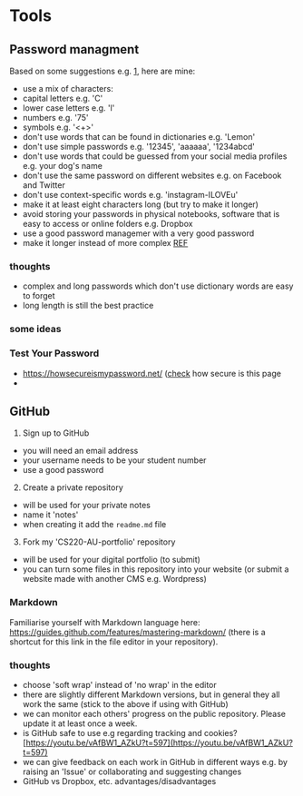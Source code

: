 # Tools 

## Password managment
Based on some suggestions e.g. [1](https://duckduckgo.com/?q=password+best+practices+2021&t=brave&ia=web), here are mine:
- use a mix of characters: 
 - capital letters e.g. 'C'
 - lower case letters e.g. 'l'
 - numbers e.g. '75'
 - symbols e.g. '<+>'
 - don't use words that can be found in dictionaries e.g. 'Lemon'
 - don't use simple passwords e.g. '12345', 'aaaaaa', '1234abcd'
 - don't use words that could be guessed from your social media profiles e.g. your dog's name
 - don't use the same password on different websites e.g. on Facebook and Twitter
 - don't use context-specific words e.g. 'instagram-ILOVEu'
 - make it at least eight characters long (but try to make it longer)
 - avoid storing your passwords in physical notebooks, software that is easy to access or online folders e.g. Dropbox
 - use a good password managemer with a very good password
 - make it longer instead of more complex [REF](https://securityboulevard.com/2021/03/nist-password-guidelines-2021-challenging-traditional-password-management/)

### thoughts
- complex and long passwords which don't use dictionary words are easy to forget
- long length is still the best practice

### some ideas

### 

### Test Your Password
- https://howsecureismypassword.net/ ([check](https://duckduckgo.com/?q=howsecureismypassword+spam&t=brave&ia=web) how secure is this page
- 

## GitHub 
1. Sign up to GitHub
 - you will need an email address
 - your username needs to be your student number
 - use a good password
2. Create a private repository
  - will be used for your private notes
  - name it 'notes'
  - when creating it add the `readme.md` file
3. Fork my 'CS220-AU-portfolio' repository
  - will be used for your digital portfolio (to submit)
  - you can turn some files in this repository into your website (or submit a website made with another CMS e.g. Wordpress)

### Markdown
Familiarise yourself with Markdown language here: https://guides.github.com/features/mastering-markdown/ (there is a shortcut for this link in the file editor in your repository). <!-- add a screenshot? -->

### thoughts
- choose 'soft wrap' instead of 'no wrap' in the editor
- there are slightly different Markdown versions, but in general they all work the same (stick to the above if using with GitHub)
- we can monitor each others' progress on the public repository. Please update it at least once a week. <!-- TODO: make example repo for private and public. Perhaps show examples of sonic art students from ARU. -->
- is GitHub safe to use e.g regarding tracking and cookies? [https://youtu.be/vAfBW1_AZkU?t=597](https://youtu.be/vAfBW1_AZkU?t=597)
- we can give feedback on each work in GitHub in different ways e.g. by raising an 'Issue' or collaborating and suggesting changes <!-- #todo make screencast -->
- GitHub vs Dropbox, etc. advantages/disadvantages 

<!-- #todo
- how to embed/create graphs in the markdown files in the repository e.g. in the `readme.md` file?
-->
